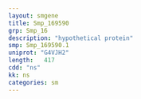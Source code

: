 ```yaml
---
layout: smgene
title: Smp_169590
grp: Smp_16
description: "hypothetical protein"
smp: Smp_169590.1
uniprot: "G4VJH2"
length:   417
cdd: "ns"
kk: ns
categories: sm
---
```

